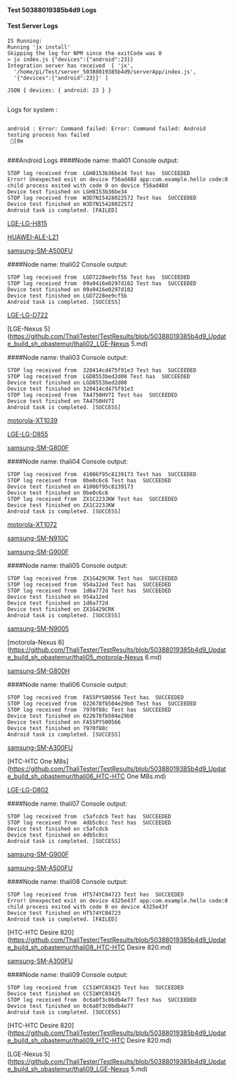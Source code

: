 #### Test 50388019385b4d9 Logs

#### Test Server Logs
```
IS Running:
Running 'jx install'
Skipping the log for NPM since the exitCode was 0
> jx index.js {"devices":{"android":23}}
Integration server has received  [ 'jx',
  '/home/pi/Test/server_50388019385b4d9/serverApp/index.js',
  '{"devices":{"android":23}}' ]

JSON { devices: { android: 23 } }


```


Logs for system : 
```

android : Error: Command failed: Error: Command failed: Android testing process has failed
 [0m


```
###Android Logs
####Node name: thali01
Console output:
```
STOP log received from  LGH8153b36be34 Test has  SUCCEEDED
Error! Unexpected exit on device f56ad48d app:com.example.hello code:0 
child process exited with code 0 on device f56ad48d 
Device test finished on LGH8153b36be34 
STOP log received from  W3D7N15428022572 Test has  SUCCEEDED
Device test finished on W3D7N15428022572 
Android task is completed. [FAILED]
```
[LGE-LG-H815](https://github.com/ThaliTester/TestResults/blob/50388019385b4d9_Update_build_sh_obastemur/thali01_LGE-LG-H815.md)

[HUAWEI-ALE-L21](https://github.com/ThaliTester/TestResults/blob/50388019385b4d9_Update_build_sh_obastemur/thali01_HUAWEI-ALE-L21.md)

[samsung-SM-A500FU](https://github.com/ThaliTester/TestResults/blob/50388019385b4d9_Update_build_sh_obastemur/thali01_samsung-SM-A500FU.md)

####Node name: thali02
Console output:
```
STOP log received from  LGD7228ee9cf5b Test has  SUCCEEDED
STOP log received from  09a9416e0297d102 Test has  SUCCEEDED
Device test finished on 09a9416e0297d102 
Device test finished on LGD7228ee9cf5b 
Android task is completed. [SUCCESS]
```
[LGE-LG-D722](https://github.com/ThaliTester/TestResults/blob/50388019385b4d9_Update_build_sh_obastemur/thali02_LGE-LG-D722.md)

[LGE-Nexus 5](https://github.com/ThaliTester/TestResults/blob/50388019385b4d9_Update_build_sh_obastemur/thali02_LGE-Nexus 5.md)

####Node name: thali03
Console output:
```
STOP log received from  320414cd475f91e3 Test has  SUCCEEDED
STOP log received from  LGD8553bed2d08 Test has  SUCCEEDED
Device test finished on LGD8553bed2d08 
Device test finished on 320414cd475f91e3 
STOP log received from  TA4750HV7I Test has  SUCCEEDED
Device test finished on TA4750HV7I 
Android task is completed. [SUCCESS]
```
[motorola-XT1039](https://github.com/ThaliTester/TestResults/blob/50388019385b4d9_Update_build_sh_obastemur/thali03_motorola-XT1039.md)

[LGE-LG-D855](https://github.com/ThaliTester/TestResults/blob/50388019385b4d9_Update_build_sh_obastemur/thali03_LGE-LG-D855.md)

[samsung-SM-G800F](https://github.com/ThaliTester/TestResults/blob/50388019385b4d9_Update_build_sh_obastemur/thali03_samsung-SM-G800F.md)

####Node name: thali04
Console output:
```
STOP log received from  41006f95c8139173 Test has  SUCCEEDED
STOP log received from  0be0c6c6 Test has  SUCCEEDED
Device test finished on 41006f95c8139173 
Device test finished on 0be0c6c6 
STOP log received from  ZX1C223JKW Test has  SUCCEEDED
Device test finished on ZX1C223JKW 
Android task is completed. [SUCCESS]
```
[motorola-XT1072](https://github.com/ThaliTester/TestResults/blob/50388019385b4d9_Update_build_sh_obastemur/thali04_motorola-XT1072.md)

[samsung-SM-N910C](https://github.com/ThaliTester/TestResults/blob/50388019385b4d9_Update_build_sh_obastemur/thali04_samsung-SM-N910C.md)

[samsung-SM-G900F](https://github.com/ThaliTester/TestResults/blob/50388019385b4d9_Update_build_sh_obastemur/thali04_samsung-SM-G900F.md)

####Node name: thali05
Console output:
```
STOP log received from  ZX1G429CRK Test has  SUCCEEDED
STOP log received from  954a12ed Test has  SUCCEEDED
STOP log received from  1d6a772d Test has  SUCCEEDED
Device test finished on 954a12ed 
Device test finished on 1d6a772d 
Device test finished on ZX1G429CRK 
Android task is completed. [SUCCESS]
```
[samsung-SM-N9005](https://github.com/ThaliTester/TestResults/blob/50388019385b4d9_Update_build_sh_obastemur/thali05_samsung-SM-N9005.md)

[motorola-Nexus 6](https://github.com/ThaliTester/TestResults/blob/50388019385b4d9_Update_build_sh_obastemur/thali05_motorola-Nexus 6.md)

[samsung-SM-G800H](https://github.com/ThaliTester/TestResults/blob/50388019385b4d9_Update_build_sh_obastemur/thali05_samsung-SM-G800H.md)

####Node name: thali06
Console output:
```
STOP log received from  FA55PYS00566 Test has  SUCCEEDED
STOP log received from  022678fb504e29b0 Test has  SUCCEEDED
STOP log received from  7970f88c Test has  SUCCEEDED
Device test finished on 022678fb504e29b0 
Device test finished on FA55PYS00566 
Device test finished on 7970f88c 
Android task is completed. [SUCCESS]
```
[samsung-SM-A300FU](https://github.com/ThaliTester/TestResults/blob/50388019385b4d9_Update_build_sh_obastemur/thali06_samsung-SM-A300FU.md)

[HTC-HTC One M8s](https://github.com/ThaliTester/TestResults/blob/50388019385b4d9_Update_build_sh_obastemur/thali06_HTC-HTC One M8s.md)

[LGE-LG-D802](https://github.com/ThaliTester/TestResults/blob/50388019385b4d9_Update_build_sh_obastemur/thali06_LGE-LG-D802.md)

####Node name: thali07
Console output:
```
STOP log received from  c5afcdcb Test has  SUCCEEDED
STOP log received from  4db5c8cc Test has  SUCCEEDED
Device test finished on c5afcdcb 
Device test finished on 4db5c8cc 
Android task is completed. [SUCCESS]
```
[samsung-SM-G900F](https://github.com/ThaliTester/TestResults/blob/50388019385b4d9_Update_build_sh_obastemur/thali07_samsung-SM-G900F.md)

[samsung-SM-A500FU](https://github.com/ThaliTester/TestResults/blob/50388019385b4d9_Update_build_sh_obastemur/thali07_samsung-SM-A500FU.md)

####Node name: thali08
Console output:
```
STOP log received from  HT574YC04723 Test has  SUCCEEDED
Error! Unexpected exit on device 4325e43f app:com.example.hello code:0 
child process exited with code 0 on device 4325e43f 
Device test finished on HT574YC04723 
Android task is completed. [FAILED]
```
[HTC-HTC Desire 820](https://github.com/ThaliTester/TestResults/blob/50388019385b4d9_Update_build_sh_obastemur/thali08_HTC-HTC Desire 820.md)

[samsung-SM-A300FU](https://github.com/ThaliTester/TestResults/blob/50388019385b4d9_Update_build_sh_obastemur/thali08_samsung-SM-A300FU.md)

####Node name: thali09
Console output:
```
STOP log received from  CC51WYC03425 Test has  SUCCEEDED
Device test finished on CC51WYC03425 
STOP log received from  0c6a0f3c0bdb4e77 Test has  SUCCEEDED
Device test finished on 0c6a0f3c0bdb4e77 
Android task is completed. [SUCCESS]
```
[HTC-HTC Desire 820](https://github.com/ThaliTester/TestResults/blob/50388019385b4d9_Update_build_sh_obastemur/thali09_HTC-HTC Desire 820.md)

[LGE-Nexus 5](https://github.com/ThaliTester/TestResults/blob/50388019385b4d9_Update_build_sh_obastemur/thali09_LGE-Nexus 5.md)




